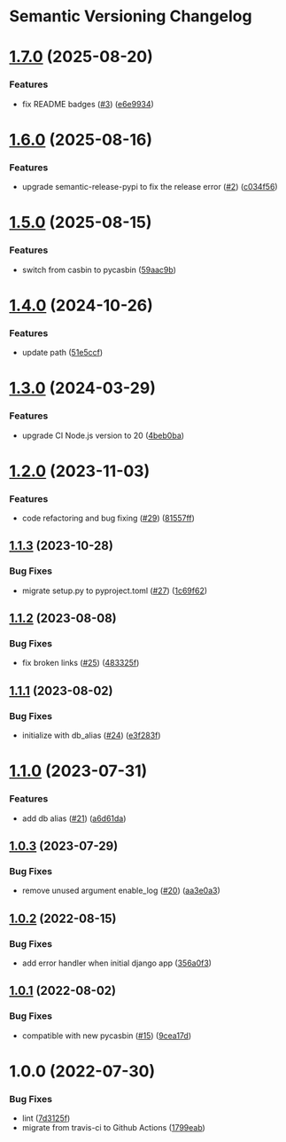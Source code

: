 # Semantic Versioning Changelog

# [1.7.0](https://github.com/officialpycasbin/django-orm-adapter/compare/v1.6.0...v1.7.0) (2025-08-20)


### Features

* fix README badges ([#3](https://github.com/officialpycasbin/django-orm-adapter/issues/3)) ([e6e9934](https://github.com/officialpycasbin/django-orm-adapter/commit/e6e99348f5cb60d863b9c543d167deb765d6418c))

# [1.6.0](https://github.com/officialpycasbin/django-orm-adapter/compare/v1.5.0...v1.6.0) (2025-08-16)


### Features

* upgrade semantic-release-pypi to fix the release error ([#2](https://github.com/officialpycasbin/django-orm-adapter/issues/2)) ([c034f56](https://github.com/officialpycasbin/django-orm-adapter/commit/c034f56eb2c311273afcbbb54eda491faaa2ac5c))

# [1.5.0](https://github.com/officialpycasbin/django-orm-adapter/compare/v1.4.0...v1.5.0) (2025-08-15)


### Features

* switch from casbin to pycasbin ([59aac9b](https://github.com/officialpycasbin/django-orm-adapter/commit/59aac9bdb33f1efdb5e1e240d34abed3ab04cd49))

# [1.4.0](https://github.com/officialpycasbin/django-orm-adapter/compare/v1.3.0...v1.4.0) (2024-10-26)


### Features

* update path ([51e5ccf](https://github.com/officialpycasbin/django-orm-adapter/commit/51e5ccf627522c8b2cb634c5912bc60f55f8a597))

# [1.3.0](https://github.com/officialpycasbin/django-orm-adapter/compare/v1.2.0...v1.3.0) (2024-03-29)


### Features

* upgrade CI Node.js version to 20 ([4beb0ba](https://github.com/officialpycasbin/django-orm-adapter/commit/4beb0baf43e55a3ba2fdb6c30b7110135d66f8ab))

# [1.2.0](https://github.com/officialpycasbin/django-orm-adapter/compare/v1.1.3...v1.2.0) (2023-11-03)


### Features

* code refactoring and bug fixing ([#29](https://github.com/officialpycasbin/django-orm-adapter/issues/29)) ([81557ff](https://github.com/officialpycasbin/django-orm-adapter/commit/81557ffb7c7b2756fc2676662a693cd2d684e20e))

## [1.1.3](https://github.com/officialpycasbin/django-orm-adapter/compare/v1.1.2...v1.1.3) (2023-10-28)


### Bug Fixes

* migrate setup.py to pyproject.toml ([#27](https://github.com/officialpycasbin/django-orm-adapter/issues/27)) ([1c69f62](https://github.com/officialpycasbin/django-orm-adapter/commit/1c69f6220975e7a3996947cab6b0c3048ca8ed9a))

## [1.1.2](https://github.com/officialpycasbin/django-orm-adapter/compare/v1.1.1...v1.1.2) (2023-08-08)


### Bug Fixes

* fix broken links ([#25](https://github.com/officialpycasbin/django-orm-adapter/issues/25)) ([483325f](https://github.com/officialpycasbin/django-orm-adapter/commit/483325f885c59dd54548d097c7a592b0cde8f569))

## [1.1.1](https://github.com/officialpycasbin/django-orm-adapter/compare/v1.1.0...v1.1.1) (2023-08-02)


### Bug Fixes

* initialize with db_alias ([#24](https://github.com/officialpycasbin/django-orm-adapter/issues/24)) ([e3f283f](https://github.com/officialpycasbin/django-orm-adapter/commit/e3f283fd6e07efef037ab552f81bb9061a4fc563))

# [1.1.0](https://github.com/officialpycasbin/django-orm-adapter/compare/v1.0.3...v1.1.0) (2023-07-31)


### Features

* add db alias ([#21](https://github.com/officialpycasbin/django-orm-adapter/issues/21)) ([a6d61da](https://github.com/officialpycasbin/django-orm-adapter/commit/a6d61da8943ab839e4452478abb15a25d68067a5))

## [1.0.3](https://github.com/officialpycasbin/django-orm-adapter/compare/v1.0.2...v1.0.3) (2023-07-29)


### Bug Fixes

* remove unused argument enable_log ([#20](https://github.com/officialpycasbin/django-orm-adapter/issues/20)) ([aa3e0a3](https://github.com/officialpycasbin/django-orm-adapter/commit/aa3e0a38132a212f6cbf4908cd2978b405a5964c))

## [1.0.2](https://github.com/officialpycasbin/django-orm-adapter/compare/v1.0.1...v1.0.2) (2022-08-15)


### Bug Fixes

* add error handler when initial django app ([356a0f3](https://github.com/officialpycasbin/django-orm-adapter/commit/356a0f3a42a5399488cc83eba9b3d0f1cec70e8f))

## [1.0.1](https://github.com/officialpycasbin/django-orm-adapter/compare/v1.0.0...v1.0.1) (2022-08-02)


### Bug Fixes

* compatible with new pycasbin ([#15](https://github.com/officialpycasbin/django-orm-adapter/issues/15)) ([9cea17d](https://github.com/officialpycasbin/django-orm-adapter/commit/9cea17d916e9b10177a626a6123bc9d21327083f))

# 1.0.0 (2022-07-30)


### Bug Fixes

* lint ([7d3125f](https://github.com/officialpycasbin/django-orm-adapter/commit/7d3125fd76c01c0004e01311b9ba3e8af186c7a3))
* migrate from travis-ci to Github Actions ([1799eab](https://github.com/officialpycasbin/django-orm-adapter/commit/1799eab6aa105e59a2df1e301b5e08602f89b5fb))
